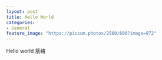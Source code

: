 ```yaml
---
layout: post
title: Hello World
categories:
- General
feature_image: "https://picsum.photos/2560/600?image=872"
---
```


Hello world 筋络